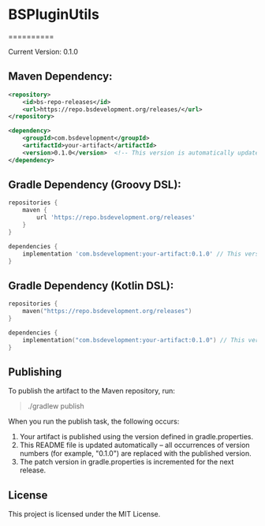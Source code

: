 # BSPluginUtils
==========

Current Version: 0.1.0

Maven Dependency:
-----------------
```xml
<repository>
    <id>bs-repo-releases</id>
    <url>https://repo.bsdevelopment.org/releases/</url>
</repository>

<dependency>
    <groupId>com.bsdevelopment</groupId>
    <artifactId>your-artifact</artifactId>
    <version>0.1.0</version>  <!-- This version is automatically updated -->
</dependency>
```

Gradle Dependency (Groovy DSL):
-------------------------------
```groovy
repositories {
    maven {
        url 'https://repo.bsdevelopment.org/releases'
    }
}

dependencies {
    implementation 'com.bsdevelopment:your-artifact:0.1.0' // This version is automatically updated
}
```


Gradle Dependency (Kotlin DSL):
-------------------------------
```kotlin
repositories {
    maven("https://repo.bsdevelopment.org/releases")
}

dependencies {
    implementation("com.bsdevelopment:your-artifact:0.1.0") // This version is automatically updated
}
```

Publishing
----------
To publish the artifact to the Maven repository, run:

>    ./gradlew publish

When you run the publish task, the following occurs:
1. Your artifact is published using the version defined in gradle.properties.
2. This README file is updated automatically – all occurrences of version numbers (for example, "0.1.0") are replaced with the published version.
3. The patch version in gradle.properties is incremented for the next release.

License
-------
This project is licensed under the MIT License.